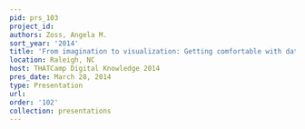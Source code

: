 ```yaml
---
pid: prs_103
project_id: 
authors: Zoss, Angela M.
sort_year: '2014'
title: 'From imagination to visualization: Getting comfortable with data representations'
location: Raleigh, NC
host: THATCamp Digital Knowledge 2014
pres_date: March 28, 2014
type: Presentation
url: 
order: '102'
collection: presentations
---
```

